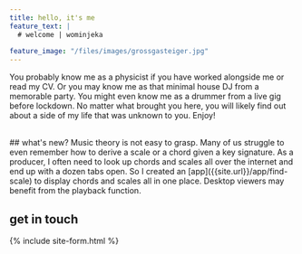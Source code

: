 ```yaml
---
title: hello, it's me
feature_text: |
  # welcome | wominjeka
  
feature_image: "/files/images/grossgasteiger.jpg"
---
```


You probably know me as a physicist if you have worked alongside me or read my CV. Or you may know me as that minimal house DJ from a memorable party. You might even know me as a drummer from a live gig before lockdown. No matter what brought you here, you will likely find out about a side of my life that was unknown to you. Enjoy!

<br/>
## what's new?
Music theory is not easy to grasp. Many of us struggle to even remember how to derive a scale or a chord given a key signature. As a producer, I often need to look up chords and scales all over the internet and end up with a dozen tabs open. So I created an [app]({{site.url}}/app/find-scale) to display chords and scales all in one place. Desktop viewers may benefit from the playback function.


<br/>

## get in touch

{% include site-form.html %}